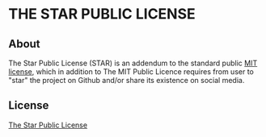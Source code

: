 # THE STAR PUBLIC LICENSE

## About

The Star Public License (STAR) is an addendum to the standard public [MIT license](https://opensource.org/licenses/MIT), which in addition to The MIT Public Licence requires from user to "star" the project on Github and/or share its existence on social media.

## License

[The Star Public License](LICENSE.md)
